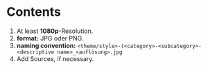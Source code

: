 # Contents
1. At least **1080p**-Resolution.  
2. **format:** JPG oder PNG.  
3. **naming convention:** `<theme/style>-(<category>-<subcategory>-<descriptive name>_<auflösung>.jpg`  
4. Add Sources, if necessary.  
